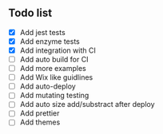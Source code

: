## Todo list

- [x] Add jest tests
- [x] Add enzyme tests
- [x] Add integration with CI
- [ ] Add auto build for CI
- [ ] Add more examples
- [ ] Add Wix like guidlines
- [ ] Add auto-deploy
- [ ] Add mutating testing
- [ ] Add auto size add/substract after deploy
- [ ] Add prettier
- [ ] Add themes
